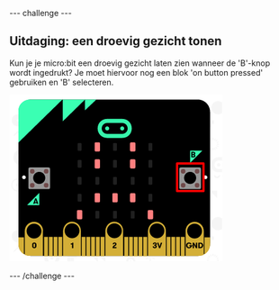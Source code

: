 --- challenge ---

## Uitdaging: een droevig gezicht tonen

Kun je je micro:bit een droevig gezicht laten zien wanneer de 'B'-knop wordt ingedrukt? Je moet hiervoor nog een blok 'on button pressed' gebruiken en 'B' selecteren.

![schermafbeelding](images/badge-sad-emulator.png)

--- /challenge ---